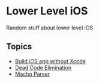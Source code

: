 # Lower Level iOS
Random stuff about lower level iOS

## Topics
* [Build iOS app without Xcode](https://github.com/qyang-nj/llios/tree/main/build_ios_app)
* [Dead Code Elimination](https://github.com/qyang-nj/llios/tree/main/dce)
* [Macho Parser](https://github.com/qyang-nj/llios/tree/main/macho_parser)
